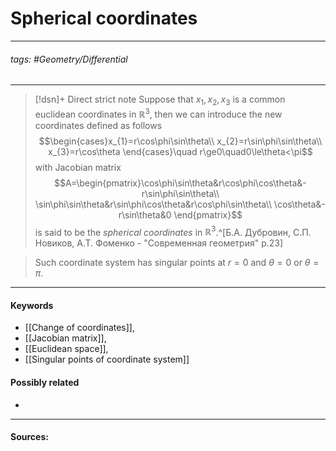# Spherical coordinates
***
###### tags: #Geometry/Differential  
***
>[!dsn]+ Direct strict note
>Suppose that $x_{1},x_{2},x_{3}$ is a common euclidean coordinates in $\mathbb{R}^{3}$, then we can introduce the new coordinates defined as follows
>$$\begin{cases}x_{1}=r\cos\phi\sin\theta\\ x_{2}=r\sin\phi\sin\theta\\ x_{3}=r\cos\theta \end{cases}\quad r\ge0\quad0\le\theta<\pi$$
>with Jacobian matrix
>$$A=\begin{pmatrix}\cos\phi\sin\theta&r\cos\phi\cos\theta&-r\sin\phi\sin\theta\\ \sin\phi\sin\theta&r\sin\phi\cos\theta&r\cos\phi\sin\theta\\ \cos\theta&-r\sin\theta&0 \end{pmatrix}$$
>is said to be the *spherical coordinates* in $\mathbb{R}^{3}$.^[Б.А. Дубровин, С.П. Новиков, А.Т. Фоменко - "Современная геометрия" p.23]

>Such coordinate system has singular points at $r=0$ and $\theta=0$ or $\theta=\pi$.

***
#### Keywords
- [[Change of coordinates]],
- [[Jacobian matrix]],
- [[Euclidean space]],
- [[Singular points of coordinate system]]
#### Possibly related
- 
***
#### Sources: